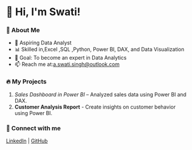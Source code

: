 # 👋 Hi, I'm Swati!  
### 🚀 About Me  
- 🎯 Aspiring Data Analyst  
- 📊 Skilled in,Excel ,SQL ,Python, Power BI, DAX, and Data Visualization  
- 🎯 Goal: To become an expert in Data Analytics  
- 📫 Reach me at:<a.swati.singh@outlook.com>  

### 🔥 My Projects  
1. *Sales Dashboard in Power BI* – Analyzed sales data using Power BI and DAX.  
2. **Customer Analysis Report** - Create insights on customer behavior using Power BI.  

### 🔗 Connect with me  
[LinkedIn](https://www.linkedin.com/in/aswati-singh) | [GitHub](https://github.com/aswati-22)
